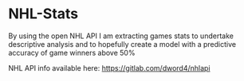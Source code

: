 # NHL-Stats

By using the open NHL API I am extracting games stats to undertake descriptive analysis and to hopefully create a model with a predictive accuracy of game winners above 50%

NHL API info available here: https://gitlab.com/dword4/nhlapi
